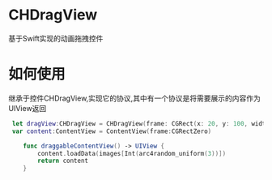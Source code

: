 # CHDragView
基于Swift实现的动画拖拽控件

# 如何使用
继承于控件CHDragView,实现它的协议,其中有一个协议是将需要展示的内容作为UIView返回
``` swift
 let dragView:CHDragView = CHDragView(frame: CGRect(x: 20, y: 100, width:UIScreen.mainScreen().bounds.size.width-40, height: 400))
 var content:ContentView = ContentView(frame:CGRectZero)

    func draggableContentView() -> UIView {
        content.loadData(images[Int(arc4random_uniform(3))])
        return content
    }
```

